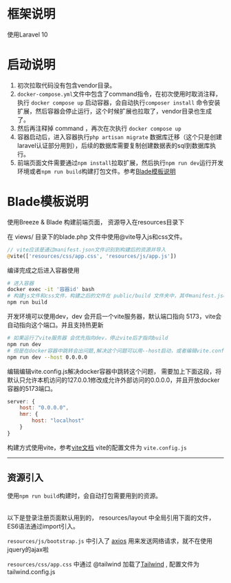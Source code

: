 # 框架说明
使用Laravel 10

# 启动说明

1. 初次拉取代码没有包含vendor目录。
2. `docker-compose.yml`文件中包含了command指令，在初次使用时取消注释，执行 `docker compose up` 启动容器，会自动执行`composer install` 命令安装扩展，然后容器会停止运行，这个时候扩展也拉取了，vendor目录也生成了。
3. 然后再注释掉 command ，再次在次执行 `docker compose up`
4. 容器启动后，进入容器执行`php artisan migrate` 数据库迁移（这个只是创建laravel认证部分用到），后续的数据库需要复制创建数据表的sql到数据库执行。
5. 前端页面文件需要通过`npm install`拉取扩展，然后执行`npm run dev`运行开发环境或者`npm run build`构建打包文件。参考[Blade模板说明](#blade)

<span id="blade"></span>
# Blade模板说明

使用Breeze & Blade 构建前端页面，
资源导入在resources目录下


在 views/ 目录下的blade.php 文件中使用@vite导入js和css文件。
```php
// vite应该是通过manifest.json文件识别到构建后的资源并导入
@vite(['resources/css/app.css', 'resources/js/app.js'])
```


编译完成之后进入容器使用

```bash
# 进入容器
docker exec -it '容器id' bash
# 构建js文件和css文件，构建之后的文件在 public/build 文件夹中，其中manifest.json文件中记录了构建的映射表。
npm run build
```

开发环境可以使用dev，dev 会开启一个vite服务器，默认端口指向 5173，vite会自动指向这个端口。并且支持热更新

```bash
# 如果运行了vite服务器 会优先指向dev，停止vite后才指向build
npm run dev 
# 但是在docker容器中跳转会出问题,解决这个问题可以用--host启动，或者编辑vite.config.js文件
npm run dev --host 0.0.0.0
```

编辑编辑vite.config.js解决docker容器中跳转这个问题，
需要加上下面这段，将默认只允许本机访问的127.0.0.1修改成允许外部访问的0.0.0.0，并且开放docker容器的5173端口。
```js
server: {
    host: "0.0.0.0",
    hmr: {
        host: "localhost"
    }
}
```

构建方式使用vite，参考[vite文档](https://cn.vitejs.dev/guide/backend-integration.html)
vite的配置文件为 `vite.config.js`

----

## 资源引入

使用`npm run build`构建时，会自动打包需要用到的资源。

<br />
以下是登录注册页面默认用到的，
resources/layout 中全局引用下面的文件，
ES6语法通过import引入。

`resources/js/bootstrap.js` 中引入了 [axios](https://www.axios-http.cn/) 用来发送网络请求，就不在使用jquery的ajax啦

`resources/css/app.css` 中通过 @tailwind 加载了[Tailwind](https://www.tailwindcss.cn/docs/installation) , 配置文件为 tailwind.config.js 



<br/>
<br/>
<br/>
<br/>
<br/>
<br/>
<br/>
<br/>


